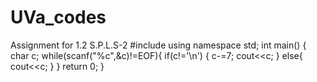 # UVa_codes
Assignment for 1.2 S.P.L.S-2 
#include <iostream>
using namespace std;
int main()
{
    char c;
    while(scanf("%c",&c)!=EOF){
        if(c!='\n')
        {
            c-=7;
            cout<<c;
        } else{
            cout<<c;
        }
    }
    return 0;
}
